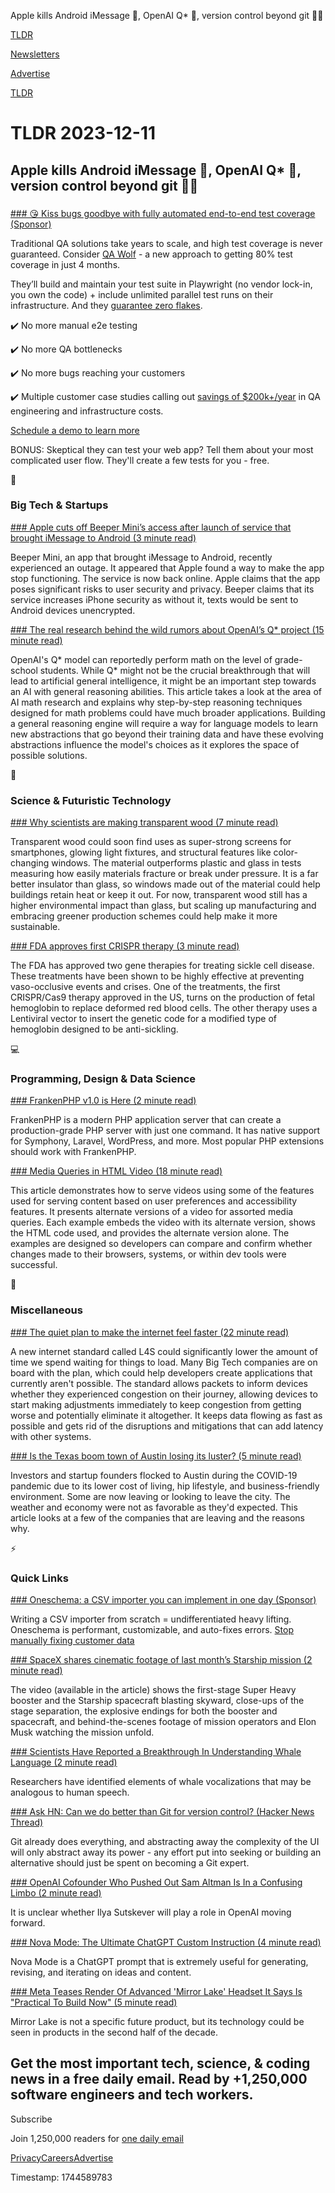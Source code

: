 Apple kills Android iMessage 📱, OpenAI Q\* 🤖, version control beyond git 👨‍💻

[TLDR](/)

[Newsletters](/newsletters)

[Advertise](https://advertise.tldr.tech/)

[TLDR](/)

# TLDR 2023-12-11

## Apple kills Android iMessage 📱, OpenAI Q\* 🤖, version control beyond git 👨‍💻

### 

[### 😘 Kiss bugs goodbye with fully automated end-to-end test coverage (Sponsor)](https://www.qawolf.com/lp/tldr?utm_campaign=KissBugsGoodbye12112023&amp;utm_source=tldr&amp;utm_medium=newsletter)

Traditional QA solutions take years to scale, and high test coverage is never guaranteed. Consider [QA Wolf](https://www.qawolf.com/lp/tldr?utm_campaign=KissBugsGoodbye12112023&utm_source=tldr&utm_medium=newsletter) - a new approach to getting 80% test coverage in just 4 months.

They’ll build and maintain your test suite in Playwright (no vendor lock-in, you own the code) + include unlimited parallel test runs on their infrastructure. And they [guarantee zero flakes](https://www.qawolf.com/lp/tldr?utm_campaign=KissBugsGoodbye12112023&utm_source=tldr&utm_medium=newsletter).

✔️ No more manual e2e testing

✔️ No more QA bottlenecks

✔️ No more bugs reaching your customers

✔️ Multiple customer case studies calling out [savings of $200k+/year](https://www.qawolf.com/lp/tldr?utm_campaign=KissBugsGoodbye12112023&utm_source=tldr&utm_medium=newsletter) in QA engineering and infrastructure costs.

[Schedule a demo to learn more](https://www.qawolf.com/lp/tldr?utm_campaign=KissBugsGoodbye12112023&utm_source=tldr&utm_medium=newsletter)

BONUS: Skeptical they can test your web app? Tell them about your most complicated user flow. They'll create a few tests for you - free.

📱

### Big Tech & Startups

[### Apple cuts off Beeper Mini’s access after launch of service that brought iMessage to Android (3 minute read)](https://techcrunch.com/2023/12/08/apple-cuts-off-beeper-minis-access-after-launch-of-service-that-brought-imessage-to-android/?utm_source=tldrnewsletter)

Beeper Mini, an app that brought iMessage to Android, recently experienced an outage. It appeared that Apple found a way to make the app stop functioning. The service is now back online. Apple claims that the app poses significant risks to user security and privacy. Beeper claims that its service increases iPhone security as without it, texts would be sent to Android devices unencrypted.

[### The real research behind the wild rumors about OpenAI’s Q\* project (15 minute read)](https://arstechnica.com/ai/2023/12/the-real-research-behind-the-wild-rumors-about-openais-q-project/?comments=1&amp;utm_source=tldrnewsletter)

OpenAI's Q\* model can reportedly perform math on the level of grade-school students. While Q\* might not be the crucial breakthrough that will lead to artificial general intelligence, it might be an important step towards an AI with general reasoning abilities. This article takes a look at the area of AI math research and explains why step-by-step reasoning techniques designed for math problems could have much broader applications. Building a general reasoning engine will require a way for language models to learn new abstractions that go beyond their training data and have these evolving abstractions influence the model's choices as it explores the space of possible solutions.

🚀

### Science & Futuristic Technology

[### Why scientists are making transparent wood (7 minute read)](https://arstechnica.com/science/2023/12/why-scientists-are-making-transparent-wood/?utm_source=tldrnewsletter)

Transparent wood could soon find uses as super-strong screens for smartphones, glowing light fixtures, and structural features like color-changing windows. The material outperforms plastic and glass in tests measuring how easily materials fracture or break under pressure. It is a far better insulator than glass, so windows made out of the material could help buildings retain heat or keep it out. For now, transparent wood still has a higher environmental impact than glass, but scaling up manufacturing and embracing greener production schemes could help make it more sustainable.

[### FDA approves first CRISPR therapy (3 minute read)](https://arstechnica.com/science/2023/12/heres-how-the-first-fda-approved-crispr-therapy-works-to-treat-sickle-cell/?utm_source=tldrnewsletter)

The FDA has approved two gene therapies for treating sickle cell disease. These treatments have been shown to be highly effective at preventing vaso-occlusive events and crises. One of the treatments, the first CRISPR/Cas9 therapy approved in the US, turns on the production of fetal hemoglobin to replace deformed red blood cells. The other therapy uses a Lentiviral vector to insert the genetic code for a modified type of hemoglobin designed to be anti-sickling.

💻

### Programming, Design & Data Science

[### FrankenPHP v1.0 is Here (2 minute read)](https://laravel-news.com/frankenphp?ref=dailydev&amp;utm_source=tldrnewsletter)

FrankenPHP is a modern PHP application server that can create a production-grade PHP server with just one command. It has native support for Symphony, Laravel, WordPress, and more. Most popular PHP extensions should work with FrankenPHP.

[### Media Queries in HTML Video (18 minute read)](https://adrianroselli.com/2023/12/media-queries-in-html-video.html?utm_source=tldrnewsletter)

This article demonstrates how to serve videos using some of the features used for serving content based on user preferences and accessibility features. It presents alternate versions of a video for assorted media queries. Each example embeds the video with its alternate version, shows the HTML code used, and provides the alternate version alone. The examples are designed so developers can compare and confirm whether changes made to their browsers, systems, or within dev tools were successful.

🎁

### Miscellaneous

[### The quiet plan to make the internet feel faster (22 minute read)](https://www.theverge.com/23655762/l4s-internet-apple-comcast-latency-speed-bandwidth?utm_source=tldrnewsletter)

A new internet standard called L4S could significantly lower the amount of time we spend waiting for things to load. Many Big Tech companies are on board with the plan, which could help developers create applications that currently aren't possible. The standard allows packets to inform devices whether they experienced congestion on their journey, allowing devices to start making adjustments immediately to keep congestion from getting worse and potentially eliminate it altogether. It keeps data flowing as fast as possible and gets rid of the disruptions and mitigations that can add latency with other systems.

[### Is the Texas boom town of Austin losing its luster? (5 minute read)](https://techcrunch.com/2023/12/07/is-the-texas-boom-town-of-austin-losing-its-luster/?utm_source=tldrnewsletter)

Investors and startup founders flocked to Austin during the COVID-19 pandemic due to its lower cost of living, hip lifestyle, and business-friendly environment. Some are now leaving or looking to leave the city. The weather and economy were not as favorable as they'd expected. This article looks at a few of the companies that are leaving and the reasons why.

⚡

### Quick Links

[### Oneschema: a CSV importer you can implement in one day (Sponsor)](https://www.oneschema.co/?utm_source=tldr&amp;utm_medium=newsletter&amp;utm_campaign=)

Writing a CSV importer from scratch = undifferentiated heavy lifting. Oneschema is performant, customizable, and auto-fixes errors. [Stop manually fixing customer data](https://www.oneschema.co/?utm_source=tldr&utm_medium=newsletter&utm_campaign=)

[### SpaceX shares cinematic footage of last month’s Starship mission (2 minute read)](https://www.digitaltrends.com/space/spacex-shares-cinematic-footage-of-recent-starship-mission/?utm_source=tldrnewsletter)

The video (available in the article) shows the first-stage Super Heavy booster and the Starship spacecraft blasting skyward, close-ups of the stage separation, the explosive endings for both the booster and spacecraft, and behind-the-scenes footage of mission operators and Elon Musk watching the mission unfold.

[### Scientists Have Reported a Breakthrough In Understanding Whale Language (2 minute read)](https://www.vice.com/en/article/4a35kp/scientists-have-reported-a-breakthrough-in-understanding-whale-language?utm_source=tldrnewsletter)

Researchers have identified elements of whale vocalizations that may be analogous to human speech.

[### Ask HN: Can we do better than Git for version control? (Hacker News Thread)](https://news.ycombinator.com/item?id=38590080&amp;utm_source=tldrnewsletter)

Git already does everything, and abstracting away the complexity of the UI will only abstract away its power - any effort put into seeking or building an alternative should just be spent on becoming a Git expert.

[### OpenAI Cofounder Who Pushed Out Sam Altman Is In a Confusing Limbo (2 minute read)](https://futurism.com/the-byte/ilya-sutskever-openai-limbo?utm_source=tldrnewsletter)

It is unclear whether Ilya Sutskever will play a role in OpenAI moving forward.

[### Nova Mode: The Ultimate ChatGPT Custom Instruction (4 minute read)](https://www.novaspivack.com/technology/nova-mode-the-ultimate-chatgpt-custom-instruction?utm_source=tldrnewsletter)

Nova Mode is a ChatGPT prompt that is extremely useful for generating, revising, and iterating on ideas and content.

[### Meta Teases Render Of Advanced 'Mirror Lake' Headset It Says Is "Practical To Build Now" (5 minute read)](https://www.uploadvr.com/meta-mirror-lake-advanced-prototype-render/?utm_source=tldrnewsletter)

Mirror Lake is not a specific future product, but its technology could be seen in products in the second half of the decade.

## Get the most important tech, science, & coding news in a free daily email. Read by +1,250,000 software engineers and tech workers.

Subscribe

Join 1,250,000 readers for [one daily email](/api/latest/tech)

[Privacy](/privacy)[Careers](https://jobs.ashbyhq.com/tldr.tech)[Advertise](/tech/advertise)

Timestamp: 1744589783